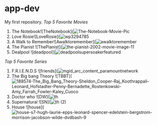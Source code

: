 # app-dev
My first repository.
*Top 5 Favorite Movies*
1. The Notebook![TheNotebook](![The-Notebook-Movie-Pic](https://user-images.githubusercontent.com/102367231/207064682-861a737d-71a4-4b57-b5b1-f286267564ae.jpg)
3. Love Rosie![LoveRosie](![wp3294785](https://user-images.githubusercontent.com/102367231/207065448-1ef25981-2c4f-4f0d-8006-069b2b492a8c.jpg)
4. A Walk to Remember![Awalktoremember](![awalktoremember](https://user-images.githubusercontent.com/102367231/207066063-7d2a6231-f812-4c3c-b74f-116e48b3434f.jpg)
5. The Pianist ![ThePianist](![the-pianist-2002-movie-image-11](https://user-images.githubusercontent.com/102367231/207066490-c5f1eb4a-79b0-4a58-892b-0fdb45baecf7.jpg)
6. Dealpool ![deadpool](![deadpoolsupersoakerfeatured](https://user-images.githubusercontent.com/102367231/207067267-95cea0d9-dc29-4b50-b433-982e911733ff.jpg)

*Top 5 Favorite Series*
1. F.R.I.E.N.D.S ![friends](![mgid_arc_content_paramountnetwork](https://user-images.githubusercontent.com/102367231/207068192-e9ee2de9-9101-46f8-b04a-511d0048c0f2.jpg)
2. The Big bang Theory ![TBBT](![188574-The_Big_Bang_Theory-Sheldon_Cooper-Raj_Koothrappali-Leonard_Hofstadter-Penny-Bernadette_Rostenkowski-Amy_Farrah_Fowler-Kaley_Cuoco](https://user-images.githubusercontent.com/102367231/207070953-1b0a6de0-3ef1-4c20-aaca-95aee7f08350.jpg)
3. Doctor who ![DW](![th](https://user-images.githubusercontent.com/102367231/207071520-8b51ec82-2e49-4085-83f7-eaf5c2f0c9a9.jpg)
4. Supernatural ![SN](![th (2)](https://user-images.githubusercontent.com/102367231/207072420-c0157074-9139-4133-b739-3cb5dd21ec29.jpg)
5. House ![house](![house-s7-hugh-laurie-epps-leonard-spencer-edelstein-bergstrom-morrison-jacobson-wilde-dvdbash-9](https://user-images.githubusercontent.com/102367231/207072619-897a4b20-6faa-4ba8-a54a-341351f2853d.jpg)
